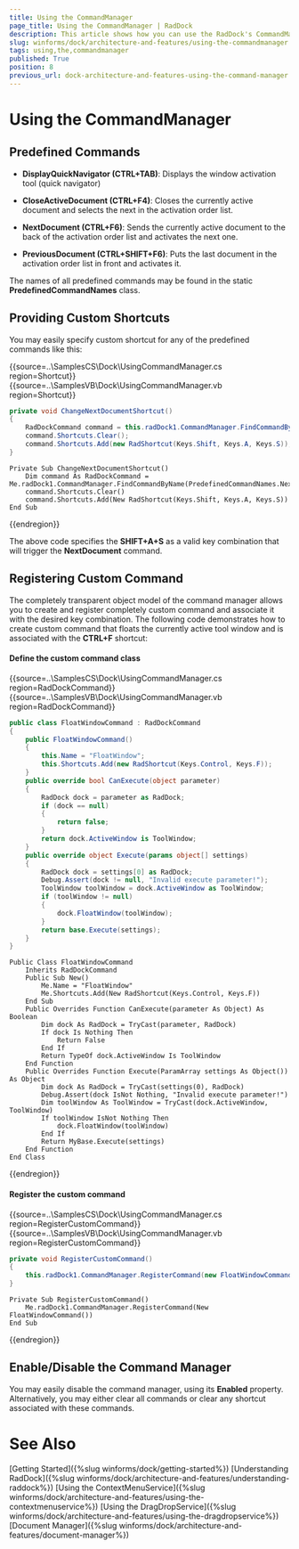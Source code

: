```yaml
---
title: Using the CommandManager
page_title: Using the CommandManager | RadDock
description: This article shows how you can use the RadDock's CommandManager.
slug: winforms/dock/architecture-and-features/using-the-commandmanager
tags: using,the,commandmanager
published: True
position: 8
previous_url: dock-architecture-and-features-using-the-command-manager
---
```


# Using the CommandManager
 
## Predefined Commands

* __DisplayQuickNavigator (CTRL+TAB)__: Displays the window activation tool (quick navigator)

* __CloseActiveDocument (CTRL+F4)__: Closes the currently active document and selects the next in the activation order list.

* __NextDocument (CTRL+F6)__: Sends the currently active document to the back of the activation order list and activates the next one.

* __PreviousDocument (CTRL+SHIFT+F6)__: Puts the last document in the activation order list in front and activates it.
 
The names of all predefined commands may be found in the static **PredefinedCommandNames** class.
 
## Providing Custom Shortcuts

You may easily specify custom shortcut for any of the predefined commands like this: 

{{source=..\SamplesCS\Dock\UsingCommandManager.cs region=Shortcut}} 
{{source=..\SamplesVB\Dock\UsingCommandManager.vb region=Shortcut}} 

````C#
private void ChangeNextDocumentShortcut()
{
    RadDockCommand command = this.radDock1.CommandManager.FindCommandByName(PredefinedCommandNames.NextDocument);
    command.Shortcuts.Clear();
    command.Shortcuts.Add(new RadShortcut(Keys.Shift, Keys.A, Keys.S));
}

````
````VB.NET
Private Sub ChangeNextDocumentShortcut()
    Dim command As RadDockCommand = Me.radDock1.CommandManager.FindCommandByName(PredefinedCommandNames.NextDocument)
    command.Shortcuts.Clear()
    command.Shortcuts.Add(New RadShortcut(Keys.Shift, Keys.A, Keys.S))
End Sub

````

{{endregion}}  

The above code specifies the **SHIFT+A+S** as a valid key combination that will trigger the **NextDocument** command.

## Registering Custom Command

The completely transparent object model of the command manager allows you to create and register completely custom command and associate it with the desired key combination. The following code demonstrates how to create custom command that floats the currently active tool window and is associated with the **CTRL+F** shortcut:

#### Define the custom command class 

{{source=..\SamplesCS\Dock\UsingCommandManager.cs region=RadDockCommand}} 
{{source=..\SamplesVB\Dock\UsingCommandManager.vb region=RadDockCommand}} 

````C#
public class FloatWindowCommand : RadDockCommand
{
    public FloatWindowCommand()
    {
        this.Name = "FloatWindow";
        this.Shortcuts.Add(new RadShortcut(Keys.Control, Keys.F));
    }
    public override bool CanExecute(object parameter)
    {
        RadDock dock = parameter as RadDock;
        if (dock == null)
        {
            return false;
        }
        return dock.ActiveWindow is ToolWindow;
    }
    public override object Execute(params object[] settings)
    {
        RadDock dock = settings[0] as RadDock;
        Debug.Assert(dock != null, "Invalid execute parameter!");
        ToolWindow toolWindow = dock.ActiveWindow as ToolWindow;
        if (toolWindow != null)
        {
            dock.FloatWindow(toolWindow);
        }
        return base.Execute(settings);
    }  
}

````
````VB.NET
Public Class FloatWindowCommand
    Inherits RadDockCommand
    Public Sub New()
        Me.Name = "FloatWindow"
        Me.Shortcuts.Add(New RadShortcut(Keys.Control, Keys.F))
    End Sub
    Public Overrides Function CanExecute(parameter As Object) As Boolean
        Dim dock As RadDock = TryCast(parameter, RadDock)
        If dock Is Nothing Then
            Return False
        End If
        Return TypeOf dock.ActiveWindow Is ToolWindow
    End Function
    Public Overrides Function Execute(ParamArray settings As Object()) As Object
        Dim dock As RadDock = TryCast(settings(0), RadDock)
        Debug.Assert(dock IsNot Nothing, "Invalid execute parameter!")
        Dim toolWindow As ToolWindow = TryCast(dock.ActiveWindow, ToolWindow)
        If toolWindow IsNot Nothing Then
            dock.FloatWindow(toolWindow)
        End If
        Return MyBase.Execute(settings)
    End Function
End Class

````

{{endregion}} 


#### Register the custom command 

{{source=..\SamplesCS\Dock\UsingCommandManager.cs region=RegisterCustomCommand}} 
{{source=..\SamplesVB\Dock\UsingCommandManager.vb region=RegisterCustomCommand}} 

````C#
private void RegisterCustomCommand()
{
    this.radDock1.CommandManager.RegisterCommand(new FloatWindowCommand());
}

````
````VB.NET
Private Sub RegisterCustomCommand()
    Me.radDock1.CommandManager.RegisterCommand(New FloatWindowCommand())
End Sub

````

{{endregion}} 
 
## Enable/Disable the Command Manager
 
You may easily disable the command manager, using its __Enabled__ property. Alternatively, you may either clear all commands or clear any shortcut associated with these commands.

# See Also

[Getting Started]({%slug winforms/dock/getting-started%})
[Understanding RadDock]({%slug winforms/dock/architecture-and-features/understanding-raddock%}) 
[Using the ContextMenuService]({%slug winforms/dock/architecture-and-features/using-the-contextmenuservice%})
[Using the DragDropService]({%slug winforms/dock/architecture-and-features/using-the-dragdropservice%}) 
[Document Manager]({%slug winforms/dock/architecture-and-features/document-manager%})   
